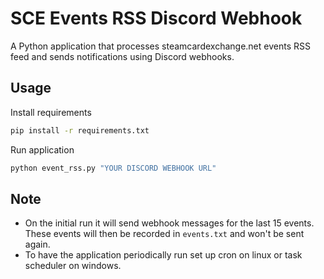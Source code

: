 # SCE Events RSS Discord Webhook
 A Python application that processes steamcardexchange.net events RSS feed and sends notifications using Discord webhooks.

## Usage
Install requirements
```bash
pip install -r requirements.txt
```
Run application
```bash
python event_rss.py "YOUR DISCORD WEBHOOK URL"
```
## Note
- On the initial run it will send webhook messages for the last 15 events. These events will then be recorded in `events.txt` and won't be sent again.  
- To have the application periodically run set up cron on linux or task scheduler on windows.